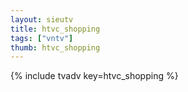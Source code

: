 ```yaml
--- 
layout: sieutv
title: htvc_shopping
tags: ["vntv"]
thumb: htvc_shopping
---
```

{% include tvadv key=htvc_shopping %}
